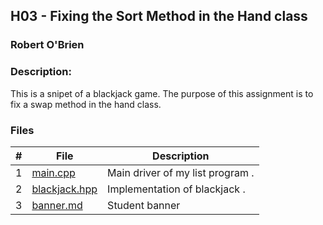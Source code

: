 ## H03 - Fixing the Sort Method in the Hand class
### Robert O'Brien
### Description:

This is a snipet of a blackjack game. The purpose of this assignment is to fix a swap method in the hand class.

### Files

|   #   | File                                                                                                    | Description                      |
| :---: | --------------------------------------------------------------------------------------------------------| -------------------------------- |
|   1   | [main.cpp](https://github.com/Robert-OBrien1/2143-OOP-OBrien/blob/master/Assignments/H03/main.cpp)      | Main driver of my list program . |
|   2   | [blackjack.hpp](https://github.com/Robert-OBrien1/2143-OOP-OBrien/blob/master/Assignments/H03/main.cpp) | Implementation of blackjack    . |
|   3   | [banner.md](https://github.com/Robert-OBrien1/2143-OOP-OBrien/blob/master/Assignments/H03/banner.md)    | Student banner                   |
